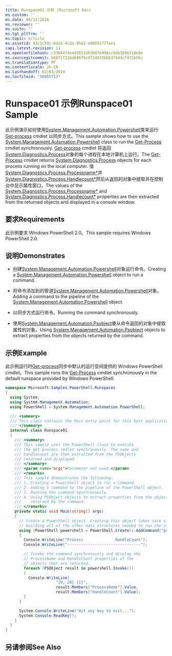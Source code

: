 ```yaml
---
title: Runspace01 示例 |Microsoft Docs
ms.custom: ''
ms.date: 09/13/2016
ms.reviewer: ''
ms.suite: ''
ms.tgt_pltfrm: ''
ms.topic: article
ms.assetid: 42c1c59c-6da5-4cda-9562-e8059177fee1
caps.latest.revision: 11
ms.openlocfilehash: c33044fde4456513b5b07b998cc8db389b318e8e
ms.sourcegitcommit: b6871f21bd666f9cd71dd336bb3f844cf472b56c
ms.translationtype: MT
ms.contentlocale: zh-CN
ms.lasthandoff: 02/03/2019
ms.locfileid: "56855713"
---
```

# <a name="runspace01-sample"></a><span data-ttu-id="15d0e-102">Runspace01 示例</span><span class="sxs-lookup"><span data-stu-id="15d0e-102">Runspace01 Sample</span></span>

<span data-ttu-id="15d0e-103">此示例演示如何使用[System.Management.Automation.Powershell](/dotnet/api/system.management.automation.powershell)类来运行[Get-process](/powershell/module/Microsoft.PowerShell.Management/Get-Process) cmdlet 以同步方式。</span><span class="sxs-lookup"><span data-stu-id="15d0e-103">This sample shows how to use the [System.Management.Automation.Powershell](/dotnet/api/system.management.automation.powershell) class to run the [Get-Process](/powershell/module/Microsoft.PowerShell.Management/Get-Process) cmdlet synchronously.</span></span> <span data-ttu-id="15d0e-104">[Get-process](/powershell/module/Microsoft.PowerShell.Management/Get-Process) cmdlet 将返回[System.Diagnostics.Process](/dotnet/api/System.Diagnostics.Process)对象的每个进程在本地计算机上运行。</span><span class="sxs-lookup"><span data-stu-id="15d0e-104">The [Get-Process](/powershell/module/Microsoft.PowerShell.Management/Get-Process) cmdlet returns [System.Diagnostics.Process](/dotnet/api/System.Diagnostics.Process) objects for each process running on the local computer.</span></span> <span data-ttu-id="15d0e-105">值[System.Diagnostics.Process.Processname\*](/dotnet/api/System.Diagnostics.Process.ProcessName)并[System.Diagnostics.Process.Handlecount\*](/dotnet/api/System.Diagnostics.Process.Handlecount)然后从返回的对象中提取并在控制台中显示属性窗口。</span><span class="sxs-lookup"><span data-stu-id="15d0e-105">The values of the [System.Diagnostics.Process.Processname\*](/dotnet/api/System.Diagnostics.Process.ProcessName) and [System.Diagnostics.Process.Handlecount\*](/dotnet/api/System.Diagnostics.Process.Handlecount) properties are then extracted from the returned objects and displayed in a console window.</span></span>

## <a name="requirements"></a><span data-ttu-id="15d0e-106">要求</span><span class="sxs-lookup"><span data-stu-id="15d0e-106">Requirements</span></span>

 <span data-ttu-id="15d0e-107">此示例要求 Windows PowerShell 2.0。</span><span class="sxs-lookup"><span data-stu-id="15d0e-107">This sample requires Windows PowerShell 2.0.</span></span>

## <a name="demonstrates"></a><span data-ttu-id="15d0e-108">说明</span><span class="sxs-lookup"><span data-stu-id="15d0e-108">Demonstrates</span></span>

- <span data-ttu-id="15d0e-109">创建[System.Management.Automation.Powershell](/dotnet/api/system.management.automation.powershell)对象运行命令。</span><span class="sxs-lookup"><span data-stu-id="15d0e-109">Creating a [System.Management.Automation.Powershell](/dotnet/api/system.management.automation.powershell) object to run a command.</span></span>

- <span data-ttu-id="15d0e-110">将命令添加到的管道[System.Management.Automation.Powershell](/dotnet/api/system.management.automation.powershell)对象。</span><span class="sxs-lookup"><span data-stu-id="15d0e-110">Adding a command to the pipeline of the [System.Management.Automation.Powershell](/dotnet/api/system.management.automation.powershell) object.</span></span>

- <span data-ttu-id="15d0e-111">以同步方式运行命令。</span><span class="sxs-lookup"><span data-stu-id="15d0e-111">Running the command synchronously.</span></span>

- <span data-ttu-id="15d0e-112">使用[System.Management.Automation.Psobject](/dotnet/api/System.Management.Automation.PSObject)要从命令返回的对象中提取属性的对象。</span><span class="sxs-lookup"><span data-stu-id="15d0e-112">Using [System.Management.Automation.Psobject](/dotnet/api/System.Management.Automation.PSObject) objects to extract properties from the objects returned by the command.</span></span>

## <a name="example"></a><span data-ttu-id="15d0e-113">示例</span><span class="sxs-lookup"><span data-stu-id="15d0e-113">Example</span></span>

 <span data-ttu-id="15d0e-114">此示例运行时[Get-process](/powershell/module/Microsoft.PowerShell.Management/Get-Process)同步中默认的运行空间提供的 Windows PowerShell cmdlet。</span><span class="sxs-lookup"><span data-stu-id="15d0e-114">This sample runs the [Get-Process](/powershell/module/Microsoft.PowerShell.Management/Get-Process) cmdlet synchronously in the default runspace provided by Windows PowerShell.</span></span>

```csharp
namespace Microsoft.Samples.PowerShell.Runspaces
{
  using System;
  using System.Management.Automation;
  using PowerShell = System.Management.Automation.PowerShell;

  /// <summary>
  /// This class contains the Main entry point for this host application.
  /// </summary>
  internal class Runspace01
  {
    /// <summary>
    /// This sample uses the PowerShell class to execute
    /// the get-process cmdlet synchronously. The name and
    /// handlecount are then extracted from the PSObjects
    /// returned and displayed.
    /// </summary>
    /// <param name="args">Parameter not used.</param>
    /// <remarks>
    /// This sample demonstrates the following:
    /// 1. Creating a PowerShell object to run a command.
    /// 2. Adding a command to the pipeline of the PowerShell object.
    /// 3. Running the command synchronously.
    /// 4. Using PSObject objects to extract properties from the objects
    ///    returned by the command.
    /// </remarks>
    private static void Main(string[] args)
    {
      // Create a PowerShell object. Creating this object takes care of
      // building all of the other data structures needed to run the command.
      using (PowerShell powershell = PowerShell.Create().AddCommand("get-process"))
      {
        Console.WriteLine("Process              HandleCount");
        Console.WriteLine("--------------------------------");

        // Invoke the command synchronously and display the
        // ProcessName and HandleCount properties of the
        // objects that are returned.
        foreach (PSObject result in powershell.Invoke())
        {
          Console.WriteLine(
                      "{0,-20} {1}",
                      result.Members["ProcessName"].Value,
                      result.Members["HandleCount"].Value);
        }
      }

      System.Console.WriteLine("Hit any key to exit...");
      System.Console.ReadKey();
    }
  }
}
```

## <a name="see-also"></a><span data-ttu-id="15d0e-115">另请参阅</span><span class="sxs-lookup"><span data-stu-id="15d0e-115">See Also</span></span>

